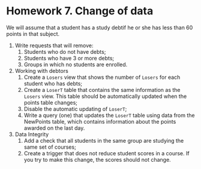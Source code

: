 # Homework 7. Change of data

We will assume that a student has a study debtif he or she has less than 60 points in that subject.

1. Write requests that will remove:
   1. Students who do not have debts;
   2. Students who have 3 or more debts;
   3. Groups in which no students are enrolled.
2. Working with debtors
   1. Create a `Losers` view that shows the number of `Losers` for each student who has debts;
   2. Create a `LoserT` table that contains the same information as the `Losers` view.
      This table should be automatically updated when the points table changes;
   3. Disable the automatic updating of `LoserT`;
   4. Write a query (one) that updates the `LoserT` table using data from the NewPoints table,
      which contains information about the points awarded on the last day.
3. Data Integrity
   1. Add a check that all students in the same group are studying the same set of courses;
   2. Create a trigger that does not reduce student scores in a course.
      If you try to make this change, the scores should not change.
